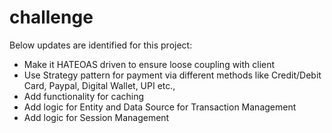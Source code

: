 # challenge
Below updates are identified for this project:

* Make it HATEOAS driven to ensure loose coupling with client
* Use Strategy pattern for payment via different methods like Credit/Debit Card, Paypal, Digital Wallet, UPI etc.,
* Add functionality for caching
* Add logic for Entity and Data Source for Transaction Management
* Add logic for Session Management
 
